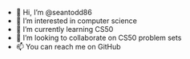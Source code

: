 - 👋 Hi, I’m @seantodd86
- 👀 I’m interested in computer science
- 🌱 I’m currently learning CS50
- 💞️ I’m looking to collaborate on CS50 problem sets
- 📫 You can reach me on GitHub

<!---
seantodd86/seantodd86 is a ✨ special ✨ repository because its `README.md` (this file) appears on your GitHub profile.
You can click the Preview link to take a look at your changes.
--->
